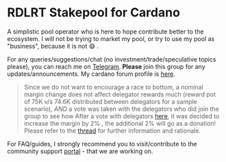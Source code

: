 # RDLRT Stakepool for Cardano

A simplistic pool operator who is here to hope contribute better to the ecosystem. I will not be trying to market my pool, or try to use my pool as "business", because it is not :smile: .

For any queries/suggestions/chat (no investment/trade/speculative topics please), you can reach me on [Telegram](https://t.me/rdlrtpool). **Please** join this group for any updates/announcements. My cardano forum profile is [here](https://forum.cardano.org/u/rdlrt).

> Since we do not want to encourage a race to bottom, a nominal margin change does not affect delegator rewards much (reward pot of 75K v/s 74.6K distributed between delegators for a sample scenario), *AND* a vote was taken with the delegators who did join the group to see how After a vote with delegators [here](https://t.me/rdlrtpool/448), it was decided to increase the margin by 2% , the additional 2% will go as a donation! Please refer to the [thread](https://t.me/rdlrtpool/447) for further information and rationale.

For FAQ/guides, I strongly recommend you to visit/contribute to the community support [portal](https://cardano-community/support-faq) - that we are working on.
